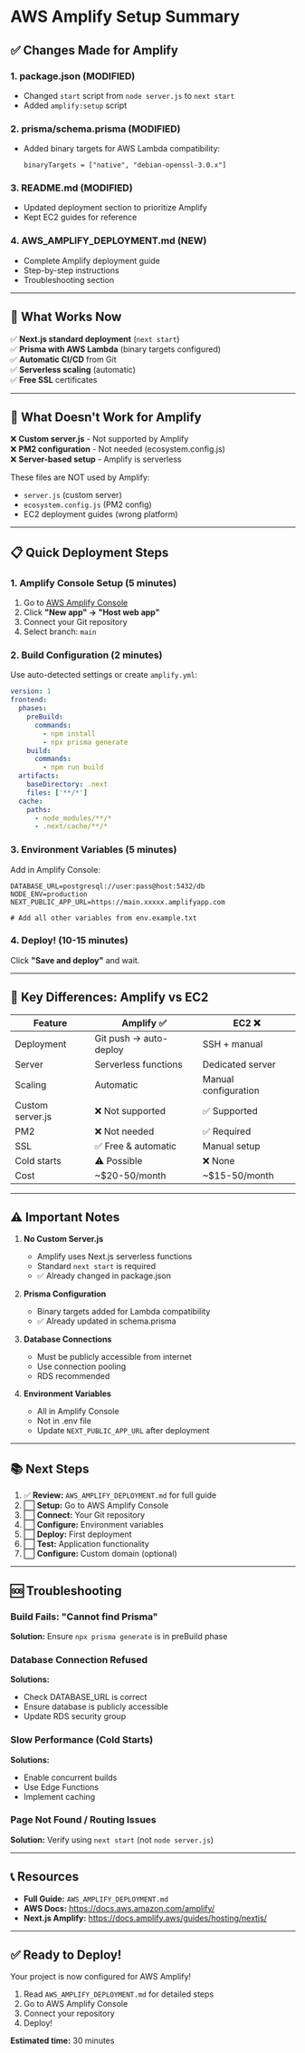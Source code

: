 # AWS Amplify Setup Summary

## ✅ Changes Made for Amplify

### 1. **package.json** (MODIFIED)
- Changed `start` script from `node server.js` to `next start`
- Added `amplify:setup` script

### 2. **prisma/schema.prisma** (MODIFIED)
- Added binary targets for AWS Lambda compatibility:
  ```prisma
  binaryTargets = ["native", "debian-openssl-3.0.x"]
  ```

### 3. **README.md** (MODIFIED)
- Updated deployment section to prioritize Amplify
- Kept EC2 guides for reference

### 4. **AWS_AMPLIFY_DEPLOYMENT.md** (NEW)
- Complete Amplify deployment guide
- Step-by-step instructions
- Troubleshooting section

---

## 🎯 What Works Now

✅ **Next.js standard deployment** (`next start`)  
✅ **Prisma with AWS Lambda** (binary targets configured)  
✅ **Automatic CI/CD** from Git  
✅ **Serverless scaling** (automatic)  
✅ **Free SSL** certificates  

---

## 🚫 What Doesn't Work for Amplify

❌ **Custom server.js** - Not supported by Amplify  
❌ **PM2 configuration** - Not needed (ecosystem.config.js)  
❌ **Server-based setup** - Amplify is serverless  

These files are NOT used by Amplify:
- `server.js` (custom server)
- `ecosystem.config.js` (PM2 config)
- EC2 deployment guides (wrong platform)

---

## 📋 Quick Deployment Steps

### 1. Amplify Console Setup (5 minutes)

1. Go to [AWS Amplify Console](https://console.aws.amazon.com/amplify/)
2. Click **"New app" → "Host web app"**
3. Connect your Git repository
4. Select branch: `main`

### 2. Build Configuration (2 minutes)

Use auto-detected settings or create `amplify.yml`:

```yaml
version: 1
frontend:
  phases:
    preBuild:
      commands:
        - npm install
        - npx prisma generate
    build:
      commands:
        - npm run build
  artifacts:
    baseDirectory: .next
    files: ['**/*']
  cache:
    paths:
      - node_modules/**/*
      - .next/cache/**/*
```

### 3. Environment Variables (5 minutes)

Add in Amplify Console:

```env
DATABASE_URL=postgresql://user:pass@host:5432/db
NODE_ENV=production
NEXT_PUBLIC_APP_URL=https://main.xxxxx.amplifyapp.com

# Add all other variables from env.example.txt
```

### 4. Deploy! (10-15 minutes)

Click **"Save and deploy"** and wait.

---

## 🔑 Key Differences: Amplify vs EC2

| Feature | Amplify ✅ | EC2 ❌ |
|---------|------------|--------|
| Deployment | Git push → auto-deploy | SSH + manual |
| Server | Serverless functions | Dedicated server |
| Scaling | Automatic | Manual configuration |
| Custom server.js | ❌ Not supported | ✅ Supported |
| PM2 | ❌ Not needed | ✅ Required |
| SSL | ✅ Free & automatic | Manual setup |
| Cold starts | ⚠️ Possible | ❌ None |
| Cost | ~$20-50/month | ~$15-50/month |

---

## ⚠️ Important Notes

1. **No Custom Server.js**
   - Amplify uses Next.js serverless functions
   - Standard `next start` is required
   - ✅ Already changed in package.json

2. **Prisma Configuration**
   - Binary targets added for Lambda compatibility
   - ✅ Already updated in schema.prisma

3. **Database Connections**
   - Must be publicly accessible from internet
   - Use connection pooling
   - RDS recommended

4. **Environment Variables**
   - All in Amplify Console
   - Not in .env file
   - Update `NEXT_PUBLIC_APP_URL` after deployment

---

## 📚 Next Steps

1. ✅ **Review:** `AWS_AMPLIFY_DEPLOYMENT.md` for full guide
2. ⬜ **Setup:** Go to AWS Amplify Console
3. ⬜ **Connect:** Your Git repository
4. ⬜ **Configure:** Environment variables
5. ⬜ **Deploy:** First deployment
6. ⬜ **Test:** Application functionality
7. ⬜ **Configure:** Custom domain (optional)

---

## 🆘 Troubleshooting

### Build Fails: "Cannot find Prisma"

**Solution:** Ensure `npx prisma generate` is in preBuild phase

### Database Connection Refused

**Solutions:**
- Check DATABASE_URL is correct
- Ensure database is publicly accessible
- Update RDS security group

### Slow Performance (Cold Starts)

**Solutions:**
- Enable concurrent builds
- Use Edge Functions
- Implement caching

### Page Not Found / Routing Issues

**Solution:** Verify using `next start` (not `node server.js`)

---

## 📞 Resources

- **Full Guide:** `AWS_AMPLIFY_DEPLOYMENT.md`
- **AWS Docs:** https://docs.aws.amazon.com/amplify/
- **Next.js Amplify:** https://docs.amplify.aws/guides/hosting/nextjs/

---

## ✅ Ready to Deploy!

Your project is now configured for AWS Amplify!

1. Read `AWS_AMPLIFY_DEPLOYMENT.md` for detailed steps
2. Go to AWS Amplify Console
3. Connect your repository
4. Deploy!

**Estimated time:** 30 minutes

